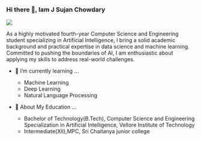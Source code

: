 ### Hi there 👋, Iam J Sujan Chowdary 

![](https://camo.githubusercontent.com/c1dcb74cc1c1835b1d716f5051499a2814c683c806b15f04b0eba492863703e9/68747470733a2f2f63646e2e6472696262626c652e636f6d2f75736572732f3733303730332f73637265656e73686f74732f363538313234332f6176656e746f2e676966)

As a highly motivated fourth-year Computer Science and Engineering student specializing in Artificial Intelligence, I bring a
solid academic background and practical expertise in data science and machine learning. Committed to pushing the boundaries of AI, I
am enthusiastic about applying my skills to address real-world challenges.

- 🌱 I’m currently learning ...
  - Machine Learning
  - Deep Learning
  - Natural Language Processing

- 💬 About My Education ...
  - Bachelor of Technology(B.Tech), Computer Science and Engineering Specialization in Artificial Intelligence, Vellore Institute of Technology
  - Intermediate(XII),MPC, Sri Chaitanya junior college
<!--
**Jsujanchowdary/JSujanchowdary** is a ✨ _special_ ✨ repository because its `README.md` (this file) appears on your GitHub profile.

Here are some ideas to get you started:

- 🔭 I’m currently working on ...

- 👯 I’m looking to collaborate on ...
- 🤔 I’m looking for help with ...
- 💬 Ask me about ...
- 📫 How to reach me: ...
- 😄 Pronouns: ...
- ⚡ Fun fact: ...

-->
